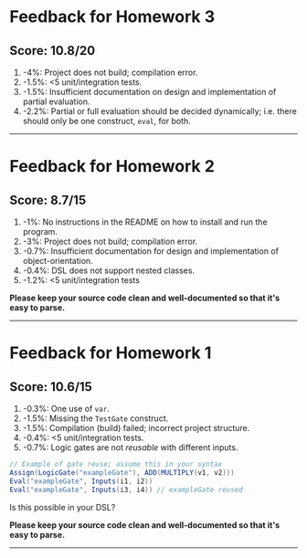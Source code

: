 # Feedback for Homework 3

## Score: 10.8/20

1. -4%: Project does not build; compilation error.
2. -1.5%: <5 unit/integration tests.
3. -1.5%: Insufficient documentation on design and implementation of partial evaluation.
4. -2.2%: Partial or full evaluation should be decided dynamically; i.e. there should only be one construct, `eval`, for both.

---

# Feedback for Homework 2

## Score: 8.7/15

1. -1%: No instructions in the README on how to install and run the program.
2. -3%: Project does not build; compilation error.
3. -0.7%: Insufficient documentation for design and implementation of object-orientation.
4. -0.4%: DSL does not support nested classes.
5. -1.2%: <5 unit/integration tests

**Please keep your source code clean and well-documented so that it's easy to parse.**

---

# Feedback for Homework 1

## Score: 10.6/15

1. -0.3%: One use of `var`.
2. -1.5%: Missing the `TestGate` construct.
3. -1.5%: Compilation (build) failed; incorrect project structure.
4. -0.4%: <5 unit/integration tests.
5. -0.7%: Logic gates are not *reusable* with different inputs.

```scala
// Example of gate reuse; assume this in your syntax
Assign(LogicGate("exampleGate"), ADD(MULTIPLY(v1, v2)))
Eval("exampleGate", Inputs(i1, i2))
Eval("exampleGate", Inputs(i3, i4)) // exampleGate reused
```

Is this possible in your DSL?

**Please keep your source code clean and well-documented so that it's easy to parse.**

---